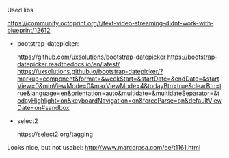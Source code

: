 Used libs

https://community.octoprint.org/t/text-video-streaming-didnt-work-with-blueprint/12612


* bootstrap-datepicker:

    https://github.com/uxsolutions/bootstrap-datepicker
    https://bootstrap-datepicker.readthedocs.io/en/latest/
    https://uxsolutions.github.io/bootstrap-datepicker/?markup=component&format=&weekStart=&startDate=&endDate=&startView=0&minViewMode=0&maxViewMode=4&todayBtn=true&clearBtn=true&language=en&orientation=auto&multidate=&multidateSeparator=&todayHighlight=on&keyboardNavigation=on&forceParse=on&defaultViewDate=on#sandbox

* select2

    https://select2.org/tagging


Looks nice, but not usabel:
    http://www.marcorpsa.com/ee/t1161.html

